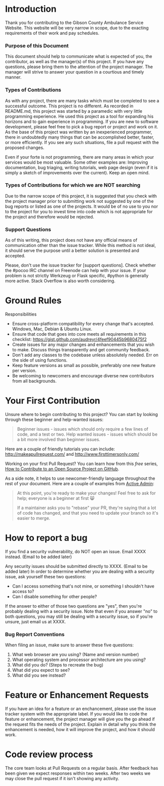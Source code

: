 # Introduction

Thank you for contributing to the Gibson County Ambulance Service Website.  This website will be very narrow in scope, due to the exacting requirements of their work and pay schedules.

### Purpose of this Document

This document should help to communicate what is expected of you, the contributor, as well as the manager(s) of this project.  If you have any questions, please bring them to the attention of the project manager.  The manager will strive to answer your question in a courtious and timely manner.

### Types of Contributions

As with any project, there are many tasks which must be completed to see a successful outcome.  This project is no different.  As recorded in README.md, this project was started by a paramedic with very little programming experience.  He used this project as a tool for expanding his horizons and to gain experience in programming.  If you are new to software development, please feel free to pick a bug report or project and work on it.  As the base of this project was written by an inexperienced programmer, there in undoubtedly many things that can be accomplished better, faster, or more efficiently.  If you see any such situations, file a pull request with the proposed changes.

Even if your forte is not programming, there are many areas in which your services would be most valuable.  Some other examples are:  Improving documentation, bug triaging, writing tutorials, web page design (even if it is simply a sketch of improvements over the current).  Keep an open mind.

### Types of Contributions for which we are NOT searching

Due to the narrow scope of this project, it is suggested that you check with the project manager prior to submitting work not suggested by one of the bug reports or listed as one of the projects.  It would be of no use to you nor to the project for you to invest time into code which is not appropriate for the project and therefore would be rejected.

### Support Questions

As of this writing, this project does not have any official means of communication other than the issue tracker.  While this method is not ideal, it should serve the purpose until a better solution is presented and accepted.

Please, don't use the issue tracker for [support questions]. Check whether the #pocoo IRC channel on Freenode can help with your issue. If your problem is not strictly Werkzeug or Flask specific, #python is generally more active. Stack Overflow is also worth considering.

# Ground Rules

Responsibilities
* Ensure cross-platform compatibility for every change that's accepted. Windows, Mac, Debian & Ubuntu Linux.
* Ensure that code that goes into core meets all requirements in this checklist: https://gist.github.com/audreyr/4feef90445b9680475f2
* Create issues for any major changes and enhancements that you wish to make. Discuss things transparently and get community feedback.
* Don't add any classes to the codebase unless absolutely needed. Err on the side of using functions.
* Keep feature versions as small as possible, preferably one new feature per version.
* Be welcoming to newcomers and encourage diverse new contributors from all backgrounds.

# Your First Contribution

Unsure where to begin contributing to this project? You can start by looking through these beginner and help-wanted issues:
> Beginner issues - issues which should only require a few lines of code, and a test or two.
> Help wanted issues - issues which should be a bit more involved than beginner issues.

Here are a couple of friendly tutorials you can include: http://makeapullrequest.com/ and http://www.firsttimersonly.com/

Working on your first Pull Request? You can learn how from this *free* series, [How to Contribute to an Open Source Project on GitHub](https://egghead.io/series/how-to-contribute-to-an-open-source-project-on-github).

As a side note, it helps to use newcomer-friendly language throughout the rest of your document. Here are a couple of examples from [Active Admin](https://github.com/activeadmin/activeadmin/blob/master/CONTRIBUTING.md):

>At this point, you're ready to make your changes! Feel free to ask for help; everyone is a beginner at first :smile_cat:
>
>If a maintainer asks you to "rebase" your PR, they're saying that a lot of code has changed, and that you need to update your branch so it's easier to merge.

# How to report a bug

If you find a security vulnerability, do NOT open an issue. Email XXXX instead. (Email to be added later)

Any security issues should be submitted directly to XXXX. (Email to be added later)
In order to determine whether you are dealing with a security issue, ask yourself these two questions:
* Can I access something that's not mine, or something I shouldn't have access to?
* Can I disable something for other people?

If the answer to either of those two questions are "yes", then you're probably dealing with a security issue. Note that even if you answer "no" to both questions, you may still be dealing with a security issue, so if you're unsure, just email us at XXXX.

### Bug Report Conventions

When filing an issue, make sure to answer these five questions:

1. What web browser are you using? (Name and version number)
2. What operating system and processor architecture are you using?
3. What did you do?  (Steps to recreate the bug)
4. What did you expect to see?
5. What did you see instead?

# Feature or Enhancement Requests

If you have an idea for a feature or an enchancement, please use the issue tracker system with the appropriate label.  If you would like to code the feature or enhancement, the project manager will give you the go ahead if the request fits the needs of the project.  Explain in detail why you think the enhancement is needed, how it will improve the project, and how it should work.

# Code review process

The core team looks at Pull Requests on a regular basis. After feedback has been given we expect responses within two weeks. After two weeks we may close the pull request if it isn't showing any activity.
